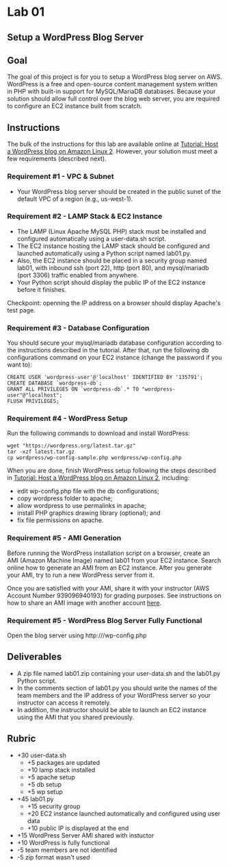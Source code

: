 # Lab 01

## Setup a WordPress Blog Server

## Goal
The goal of this project is for you to setup a WordPress blog server on AWS.  WordPress is a free and open-source content management system written in PHP with built-in support for MySQL/MariaDB databases.  Because your solution should allow full control over the blog web server, you are required to configure an EC2 instance built from scratch.   
 
## Instructions

The bulk of the instructions for this lab are available online at [Tutorial: Host a WordPress blog on Amazon Linux 2](https://docs.aws.amazon.com/AWSEC2/latest/UserGuide/hosting-wordpress.html). However, your solution must meet a few   requirements (described next). 

### Requirement #1 - VPC & Subnet 

* Your WordPress blog server should be created in the public sunet of the default VPC of a region (e.g., us-west-1). 

### Requirement #2 - LAMP Stack & EC2 Instance 

* The LAMP (Linux Apache MySQL PHP) stack must be installed and configured automatically using a user-data.sh script. 
* The EC2 instance hosting the LAMP stack should be configured and launched automatically using a Python script named lab01.py. 
* Also, the EC2 instance should be placed in a security group named lab01, with inbound ssh (port 22), http (port 80), and mysql/mariadb (port 3306) traffic enabled from anywhere. 
* Your Python script should display the public IP of the EC2 instance before it finishes. 

Checkpoint: openning the IP address on a browser should display Apache's test page. 

### Requirement #3 - Database Configuration

You should secure your mysql/mariadb database configuration according to the instructions described in the tutorial. After that, run the following db configurations command on your EC2 instance (change the password if you want to):

```
CREATE USER 'wordpress-user'@'localhost' IDENTIFIED BY '135791';
CREATE DATABASE `wordpress-db`;
GRANT ALL PRIVILEGES ON `wordpress-db`.* TO "wordpress-user"@"localhost";
FLUSH PRIVILEGES;
```

### Requirement #4 - WordPress Setup 

Run the following commands to download and install WordPress: 

```
wget "https://wordpress.org/latest.tar.gz"
tar -xzf latest.tar.gz
cp wordpress/wp-config-sample.php wordpress/wp-config.php
```

When you are done, finish WordPress setup following the steps described in [Tutorial: Host a WordPress blog on Amazon Linux 2](https://docs.aws.amazon.com/AWSEC2/latest/UserGuide/hosting-wordpress.html), including:

* edit wp-config.php file with the db configurations;  
* copy wordpress folder to apache; 
* allow wordpress to use permalinks in apache;  
* install PHP graphics drawing library (optional); and 
* fix file permissions on apache.

### Requirement #5 - AMI Generation

Before running the WordPress installation script on a browser, create an AMI (Amazon Machine Image) named lab01 from your EC2 instance. Search online how to generate an AMI from an EC2 instance. After you generate your AMI, try to run a new WordPress server from it. 

Once you are satisfied with your AMI, share it with your instructor (AWS Account Number 939096940193) for grading purposes. See instructions on how to share an AMI image with another account [here](https://docs.aws.amazon.com/AWSEC2/latest/UserGuide/sharingamis-explicit.html). 

### Requirement #5 - WordPress Blog Server Fully Functional

Open the blog server using http://<IP>/wp-config.php

## Deliverables 

* A zip file named lab01.zip containing your user-data.sh and the lab01.py Python script. 
* In the comments section of lab01.py you should write the names of the team members and the IP address of your WordPress server so your instructor can access it remotely. 
* In addition, the instructor should be able to launch an EC2 instance using the AMI that you shared previously. 

## Rubric

* \+30 user-data.sh 
    * \+5 packages are updated
    * \+10 lamp stack installed
    * \+5 apache setup
    * \+5 db setup
    * \+5 wp setup
* \+45 lab01.py
    * \+15 security group 
    * \+20 EC2 instance launched automatically and configured using user data
    * \+10 public IP is displayed at the end
* \+15 WordPress Server AMI shared with instuctor
* \+10 WordPress is fully functional
* \-5 team members are not identified 
* \-5 zip format wasn't used
